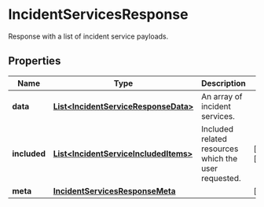 

# IncidentServicesResponse

Response with a list of incident service payloads.

## Properties

Name | Type | Description | Notes
------------ | ------------- | ------------- | -------------
**data** | [**List&lt;IncidentServiceResponseData&gt;**](IncidentServiceResponseData.md) | An array of incident services. | 
**included** | [**List&lt;IncidentServiceIncludedItems&gt;**](IncidentServiceIncludedItems.md) | Included related resources which the user requested. |  [optional] [readonly]
**meta** | [**IncidentServicesResponseMeta**](IncidentServicesResponseMeta.md) |  |  [optional]



